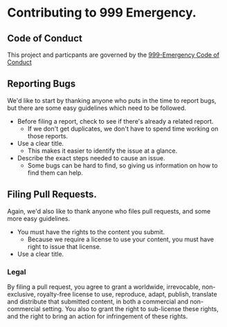 # Contributing to 999 Emergency.

## Code of Conduct
This project and particpants are governed by the [999-Emergency Code of Conduct](https://github.com/999-Emergency/.github/blob/master/CODE_OF_CONDUCT.md)

## Reporting Bugs
We'd like to start by thanking anyone who puts in the time to report bugs, but there are some easy guidelines which need to be followed.

* Before filing a report, check to see if there's already a related report.
  * If we don't get duplicates, we don't have to spend time working on those reports.
* Use a clear title.
  * This makes it easier to identify the issue at a glance.
* Describe the exact steps needed to cause an issue.
  * Some bugs can be hard to find, so giving us information on how to find them can help.

## Filing Pull Requests.
Again, we'd also like to thank anyone who files pull requests, and some more easy guidelines.

* You must have the rights to the content you submit.
  * Because we require a license to use your content, you must have right to issue that license.
* Use a clear title.

### Legal

By filing a pull request, you agree to grant a worldwide, irrevocable, non-exclusive, royalty-free license to use, reproduce, adapt, publish, translate and distribute that submitted content, in both a commercial and non-commercial setting.
You also to grant the right to sub-license these rights, and the right to bring an action for infringement of these rights.

